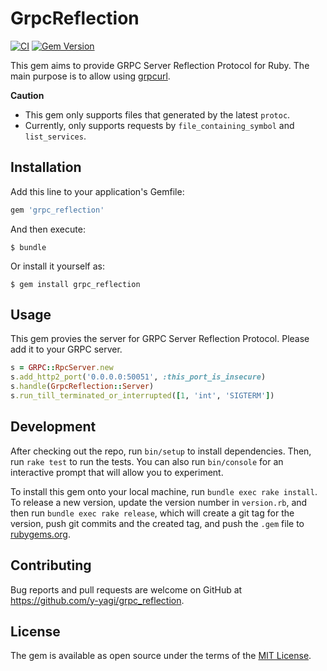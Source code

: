 # GrpcReflection

[![CI](https://github.com/y-yagi/grpc_reflection/workflows/Ruby/badge.svg)](https://github.com/y-yagi/grpc_reflection/actions/workflows/main.yml)
[![Gem Version](https://badge.fury.io/rb/grpc_reflection.svg)](http://badge.fury.io/rb/grpc_reflection)

This gem aims to provide GRPC Server Reflection Protocol for Ruby. The main purpose is to allow using [grpcurl](https://github.com/fullstorydev/grpcurl).

**Caution**

* This gem only supports files that generated by the latest `protoc`.
* Currently, only supports requests by `file_containing_symbol` and `list_services`.

## Installation

Add this line to your application's Gemfile:

```ruby
gem 'grpc_reflection'
```

And then execute:

    $ bundle

Or install it yourself as:

    $ gem install grpc_reflection

## Usage

This gem provies the server for GRPC Server Reflection Protocol. Please add it to your GRPC server.

```ruby
s = GRPC::RpcServer.new
s.add_http2_port('0.0.0.0:50051', :this_port_is_insecure)
s.handle(GrpcReflection::Server)
s.run_till_terminated_or_interrupted([1, 'int', 'SIGTERM'])
```

## Development

After checking out the repo, run `bin/setup` to install dependencies. Then, run `rake test` to run the tests. You can also run `bin/console` for an interactive prompt that will allow you to experiment.

To install this gem onto your local machine, run `bundle exec rake install`. To release a new version, update the version number in `version.rb`, and then run `bundle exec rake release`, which will create a git tag for the version, push git commits and the created tag, and push the `.gem` file to [rubygems.org](https://rubygems.org).

## Contributing

Bug reports and pull requests are welcome on GitHub at https://github.com/y-yagi/grpc_reflection.

## License

The gem is available as open source under the terms of the [MIT License](https://opensource.org/licenses/MIT).
